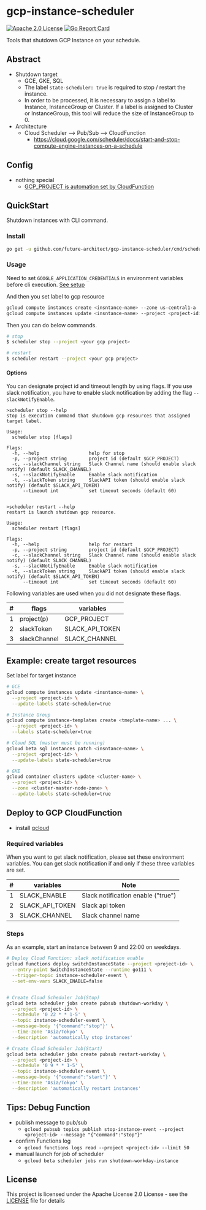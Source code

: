 # gcp-instance-scheduler
[![Apache 2.0 License](https://img.shields.io/badge/License-Apache%202.0-blue.svg)](LICENSE)
[![Go Report Card](https://goreportcard.com/badge/github.com/future-architect/gcp-instance-scheduler)](https://goreportcard.com/report/github.com/future-architect/gcp-instance-scheduler)

Tools that shutdown GCP Instance on your schedule.

## Abstract

* Shutdown target
   * GCE, GKE, SQL
   * The label `state-scheduler: true` is required to stop / restart the instance.
   * In order to be processed, it is necessary to assign a label to Instance, InstanceGroup or Cluster.
   If a label is assigned to Cluster or InstanceGroup, this tool will reduce the size of InstanceGroup to 0.   
* Architecture
  * Cloud Scheduler --> Pub/Sub --> CloudFunction
    * https://cloud.google.com/scheduler/docs/start-and-stop-compute-engine-instances-on-a-schedule

## Config

* nothing special
  * [GCP_PROJECT is automation set by CloudFunction](https://cloud.google.com/functions/docs/concepts/go-runtime#contextcontext)

## QuickStart

Shutdown instances with CLI command.

### Install

```bash
go get -u github.com/future-architect/gcp-instance-scheduler/cmd/scheduler
```

### Usage

Need to set `GOOGLE_APPLICATION_CREDENTIALS` in environment variables before cli execution.
[See setup](https://cloud.google.com/docs/authentication/getting-started)

And then you set label to gcp resource
```bash
gcloud compute instances create <insntance-name> --zone us-central1-a
gcloud compute instances update <insntance-name> --project <project-id> --update-labels state-scheduler=true
```
Then you can do below commands.

```bash
# stop
$ scheduler stop --project <your gcp project>

# restart
$ scheduler restart --project <your gcp project>
```


#### Options

You can designate project id and timeout length by using flags.
If you use slack notification, you have to enable slack notification by adding the flag `--slackNotifyEnable`.

```console
>scheduler stop --help
stop is execution command that shutdown gcp resources that assigned target label.

Usage:
  scheduler stop [flags]

Flags:
  -h, --help                  help for stop
  -p, --project string        project id (default $GCP_PROJECT)
  -c, --slackChannel string   Slack Channel name (should enable slack notify) (default SLACK_CHANNEL)
  -s, --slackNotifyEnable     Enable slack notification
  -t, --slackToken string     SlackAPI token (should enable slack notify) (default $SLACK_API_TOKEN)
      --timeout int           set timeout seconds (default 60)


>scheduler restart --help
restart is launch shutdown gcp resource.

Usage:
  scheduler restart [flags]

Flags:
  -h, --help                  help for restart
  -p, --project string        project id (default $GCP_PROJECT)
  -c, --slackChannel string   Slack Channel name (should enable slack notify) (default SLACK_CHANNEL)
  -s, --slackNotifyEnable     Enable slack notification
  -t, --slackToken string     SlackAPI token (should enable slack notify) (default $SLACK_API_TOKEN)
      --timeout int           set timeout seconds (default 60)
``` 

Following variables are used when you did not designate these flags.

|#  |flags                  |variables       |
|---|-----------------------|----------------|
| 1 |project(p)             |GCP_PROJECT     |
| 2 |slackToken             |SLACK_API_TOKEN |
| 3 |slackChannel           |SLACK_CHANNEL   |


## Example: create target resources

Set label for target instance

```sh
# GCE
gcloud compute instances update <insntance-name> \
  --project <project-id> \
  --update-labels state-scheduler=true

# Instance Group
gcloud compute instance-templates create <tmeplate-name> ... \
  --project <project-id> \
  --labels state-scheduler=true

# Cloud SQL (master must be running)
gcloud beta sql instances patch <insntance-name> \
  --project <project-id> \
  --update-labels state-scheduler=true

# GKE
gcloud container clusters update <cluster-name> \
  --project <project-id> \
  --zone <cluster-master-node-zone> \
  --update-labels state-scheduler=true
```


## Deploy to GCP CloudFunction

* install [gcloud](https://cloud.google.com/sdk/gcloud/)

### Required variables
When you want to get slack notification, please set these environment variables.
You can get slack notification if and only if these three variables are set.

|#  |variables       |Note                               |
|---|----------------|-----------------------------------|
| 1 |SLACK_ENABLE    |Slack notification enable ("true") |
| 2 |SLACK_API_TOKEN |Slack api token                    |
| 3 |SLACK_CHANNEL   |Slack channel name                 |

### Steps

As an example, start an instance between 9 and 22:00 on weekdays.

```sh
# Deploy Cloud Function: slack notification enable
gcloud functions deploy switchInstanceState --project <project-id> \
  --entry-point SwitchInstanceState --runtime go111 \
  --trigger-topic instance-scheduler-event \
  --set-env-vars SLACK_ENABLE=false


# Create Cloud Scheduler Job(Stop)
gcloud beta scheduler jobs create pubsub shutdown-workday \
  --project <project-id> \
  --schedule '0 22 * * 1-5' \
  --topic instance-scheduler-event \
  --message-body '{"command":"stop"}' \
  --time-zone 'Asia/Tokyo' \
  --description 'automatically stop instances'

# Create Cloud Scheduler Job(Start)
gcloud beta scheduler jobs create pubsub restart-workday \
  --project <project-id> \
  --schedule '0 9 * * 1-5' \
  --topic instance-scheduler-event \
  --message-body '{"command":"start"}' \
  --time-zone 'Asia/Tokyo' \
  --description 'automatically restart instances'
```


## Tips: Debug Function

* publish message to pub/sub
  * `gcloud pubsub topics publish stop-instance-event --project <project-id> --message "{"command":"stop"}"`
* confirm Functions log
  * `gcloud functions logs read --project <project-id> --limit 50`
* manual launch for job of scheduler
  * `gcloud beta scheduler jobs run shutdown-workday-instance`

## License

This project is licensed under the Apache License 2.0 License - see the [LICENSE](LICENSE) file for details
